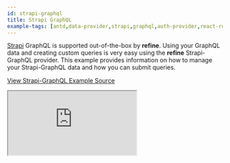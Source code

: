 ```yaml
---
id: strapi-graphql
title: Strapi GraphQL
example-tags: [antd,data-provider,strapi,graphql,auth-provider,react-router]
---
```


[Strapi](https://strapi.io/) GraphQL is supported out-of-the-box by **refine**. Using your GraphQL data and creating custom queries is very easy using the **refine** Strapi-GraphQL provider. This example provides information on how to manage your Strapi-GraphQL data and how you can submit queries.

[View Strapi-GraphQL Example Source](https://github.com/pankod/refine/tree/master/examples/dataProvider/strapi-graphql)

<iframe loading="lazy" src="https://stackblitz.com//github/pankod/refine/tree/master/examples/dataProvider/strapi-graphql?embed=1&view=preview&theme=dark&preset=node"
    style={{width: "100%", height:"80vh", border: "0px", borderRadius: "8px", overflow:"hidden"}}
    title="refine-graphql-example"
></iframe>
